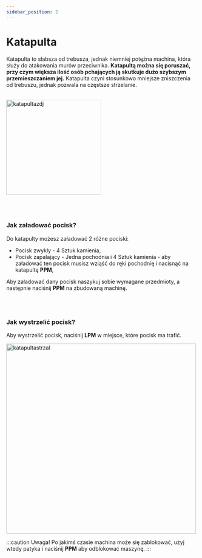 ```yaml
---
sidebar_position: 2
---
```


# Katapulta
Katapulta to słabsza od trebusza, jednak niemniej potężna machina, która służy do atakowania murów przeciwnika. **Katapultą można się poruszać, przy czym większa ilość osób pchających ją skutkuje dużo szybszym przemieszczaniem jej.** Katapulta czyni stosunkowo mniejsze zniszczenia od trebuszu, jednak pozwala na częstsze strzelanie.
<br></br>
<div class="box">
    <img 
    src={require('./img/katapulta.png').default}
    alt="katapultazdj"
    width="250"
    />
</div>



<br></br>

### Jak załadować pocisk?
Do katapulty możesz załadować 2 różne pociski:
- Pocisk zwykły - 4 Sztuk kamienia,
- Pocisk zapalający - Jedna pochodnia i 4 Sztuk kamienia - aby załadować ten pocisk musisz wziąść do ręki pochodnię i nacisnąć na katapultę **PPM**,

Aby załadować dany pocisk naszykuj sobie wymagane przedmioty, a następnie naciśnij **PPM** na zbudowaną machinę.


<br></br>

### Jak wystrzelić pocisk?
Aby wystrzelić pocisk, naciśnij **LPM** w miejsce, które pocisk ma trafić.

<div class="box">
    <img 
    src={require('./img/katapultaladowanie.gif').default}
    alt="katapultastrzal"
    width="500"
    />
</div>

:::caution Uwaga!
Po jakimś czasie machina może się zablokować, użyj wtedy patyka i naciśnij **PPM** aby odblokować maszynę.
:::
